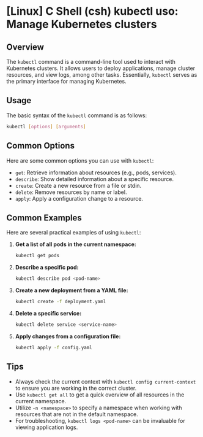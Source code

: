 # [Linux] C Shell (csh) kubectl uso: Manage Kubernetes clusters

## Overview
The `kubectl` command is a command-line tool used to interact with Kubernetes clusters. It allows users to deploy applications, manage cluster resources, and view logs, among other tasks. Essentially, `kubectl` serves as the primary interface for managing Kubernetes.

## Usage
The basic syntax of the `kubectl` command is as follows:

```bash
kubectl [options] [arguments]
```

## Common Options
Here are some common options you can use with `kubectl`:

- `get`: Retrieve information about resources (e.g., pods, services).
- `describe`: Show detailed information about a specific resource.
- `create`: Create a new resource from a file or stdin.
- `delete`: Remove resources by name or label.
- `apply`: Apply a configuration change to a resource.

## Common Examples
Here are several practical examples of using `kubectl`:

1. **Get a list of all pods in the current namespace:**
   ```bash
   kubectl get pods
   ```

2. **Describe a specific pod:**
   ```bash
   kubectl describe pod <pod-name>
   ```

3. **Create a new deployment from a YAML file:**
   ```bash
   kubectl create -f deployment.yaml
   ```

4. **Delete a specific service:**
   ```bash
   kubectl delete service <service-name>
   ```

5. **Apply changes from a configuration file:**
   ```bash
   kubectl apply -f config.yaml
   ```

## Tips
- Always check the current context with `kubectl config current-context` to ensure you are working in the correct cluster.
- Use `kubectl get all` to get a quick overview of all resources in the current namespace.
- Utilize `-n <namespace>` to specify a namespace when working with resources that are not in the default namespace.
- For troubleshooting, `kubectl logs <pod-name>` can be invaluable for viewing application logs.